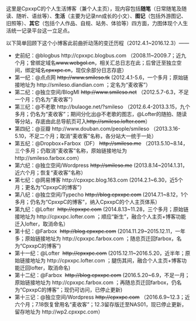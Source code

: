 <p>这里是CpxxpC的个人生活博客（兼个人主页），现内容包括<strong>随笔</strong>（日常随笔及随读、随听、语丝等）、<strong>生活</strong>（主要为记录nn成长的小文）、<strong>图记</strong>（包括外游图记、旧照等）、<strong>其它</strong>（包括个人作品、自规、站务、体验等）四方面，力图体现个人生活统一记录平台这一立足点。</p>    
<p>以下简单回顾下这个小博客此前曲折动荡的变迁历程（2012.4.1~2016.12.3）——</p>
<ul>
<li>史前纪：@blogbus  http://cpxxpc.blogbus.com （2008.11~2009.7；近九个月；曾绑定域名<s>www.webgol.cn</s>，相关汇总日志在此；后曾迁至独立空间，绑定域名<s>cpxxpc.cn</s>，现仅余部分日志存底）</li>
<li>第一纪：@点点网 <s>http://www.smileso.tk</s> (2012.4.1-5.6，一个多月；原始链接地址为 http://smileso.diandian.com ；定名为“麦收客”）</li>
<li>第二纪：@独立空间/BlogMI  <s>http://www.smileso.net</s> （2012.5.7-6.3，不足一个月；仍名为“麦收客”）</li>
<li>第三纪：@不老歌  http://bulaoge.net/?smileso （2012.6.4-2013.3.15，九个多月；仍名为“麦收客”；期间分化出@不老歌的图志，@Lofter的随拍、随读等分站，存底由此总导航页可入<s>http://smileso.lofter.com</s>）</li>
<li>第四纪：@豆瓣  http://www.douban.com/people/smileso （2013.3.16-5.10，不足二个月；取消“麦收客”名称，各分站大一统于一处）</li>
<li>第五纪：@Dropbox+Farbox（DF）  <s>http://smileso.me</s> （2013.5.10~8.14，三个多月；仍取消“麦收客”名称，原始链接地址为 http://smileso.farbox.com）</li>
<li>第六纪：@独立空间/Wordpress  <s>http://smileso.me</s>  (2013.8.14~2014.1.31，近六个月；恢复“麦收客”名称）</li>
<li>第七纪：@网易博客  http://cpxxpc.blog.163.com (2014.2.1~6.30，近5个月；更名为“CpxxpC的博客”）</li>
<li>第八纪：@独立空间/Typecho  <s>http://blog.cpxxpc.com</s>  (2014.7.1~8.12，1个多月；仍名为“CpxxpC的博客”，纳入CpxxpC的个人主页体系）</li>
<li>第九纪：@Lofter  <s>http://cpxxpc.com</s>  (2014.8.13~11.28，三个多月；原始链接地址为 http://cpxxpc.lofter.com ；顺应“新生”，融合个人主页+博客功能迁入lofter，取消命名）</li>
<li>第十纪：@Farbox  <s>http://blog.cpxxpc.com</s>  (2014.11.29~2015.12.11，一年多；原始链接地址为 http://cpxxpc.farbox.com ；随总页迁回farbox，名为“CpxxpC的博客”)</li>
<li>第十一纪：@Lofter  <s>http://cpxxpc.com</s>  (2015.12.11~2016.5.20，近半年；原始链接地址为 http://cpxxpc.lofter.com ；腿伤其间，融合个人主页+博客功能迁回lofter，取消命名)</li>
<li>第十二纪：@Farbox  <s>http://blog.cpxxpc.com</s>  (2016.5.20~6.9，不足一月；原始链接地址为 http://cpxxpc.farbox.com ；再随总页迁回farbox，仍名为“CpxxpC的博客”；现仍可访问，已停止更新)</li>
<li>第十三记：@独立空间/Wordpress  <s>http://cpxxpc.com</s> （2016.6.9~12.3；近六个月；7.18恢复曾用名“麦收客”；12.3留存版迁至NAS01，现已停止更新，留存地址为 http://wp2.cpxxpc.com）</li>
</ul>

